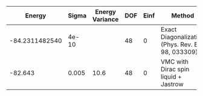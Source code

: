 | Energy         | Sigma | Energy Variance | DOF | Einf | Method                                          | Data Repository |
|----------------|-------|-----------------|-----|------|-------------------------------------------------|-----------------|
| -84.2311482540 | 4e-10 |                 | 48  | 0    | Exact Diagonalization (Phys. Rev. E 98, 033309) |                 |
| -82.643        | 0.005 | 10.6            | 48  | 0    | VMC with Dirac spin liquid + Jastrow            |                 |
